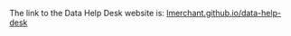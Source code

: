 The link to the Data Help Desk website is: [lmerchant.github.io/data-help-desk](https://lmerchant.github.io/data-help-desk/)
